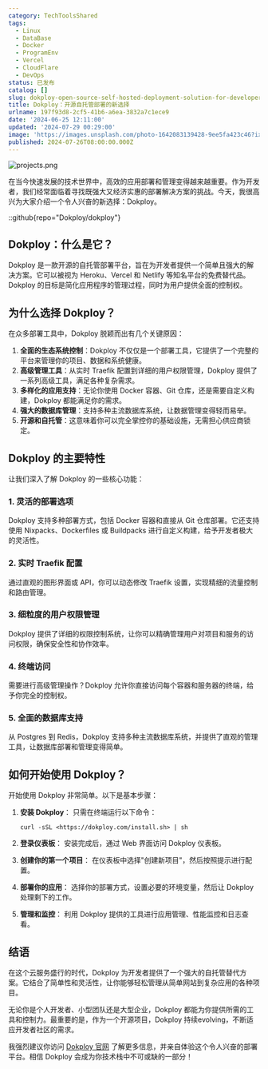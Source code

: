 ```yaml
---
category: TechToolsShared
tags:
  - Linux
  - DataBase
  - Docker
  - ProgramEnv
  - Vercel
  - CloudFlare
  - DevOps
status: 已发布
catalog: []
slug: dokploy-open-source-self-hosted-deployment-solution-for-developers
title: Dokploy：开源自托管部署的新选择
urlname: 197f93d8-2cf5-41b6-a6ea-3832a7c1ece9
date: '2024-06-25 12:11:00'
updated: '2024-07-29 00:29:00'
image: 'https://images.unsplash.com/photo-1642083139428-9ee5fa423c46?ixlib=rb-4.0.3&q=85&fm=jpg&crop=entropy&cs=srgb'
published: 2024-07-26T08:00:00.000Z
---
```


![projects.png](https://prod-files-secure.s3.us-west-2.amazonaws.com/5d24fe63-e567-4804-86f9-9fdc62e13082/adfdc1fe-2109-46ac-9ad4-f50e8631f20c/projects.png?X-Amz-Algorithm=AWS4-HMAC-SHA256&X-Amz-Content-Sha256=UNSIGNED-PAYLOAD&X-Amz-Credential=ASIAZI2LB4665IVW3QQG%2F20250409%2Fus-west-2%2Fs3%2Faws4_request&X-Amz-Date=20250409T213244Z&X-Amz-Expires=3600&X-Amz-Security-Token=IQoJb3JpZ2luX2VjEB0aCXVzLXdlc3QtMiJHMEUCIQD4nRyexztqStCIbUr%2BCSrEbrMIjuhGZvRzRE3ZgH8kfgIgDf0c2uLUWmNUP56HIQL4JDUlUnox1VLTnvSqsBNpt9QqiAQIlv%2F%2F%2F%2F%2F%2F%2F%2F%2F%2FARAAGgw2Mzc0MjMxODM4MDUiDMl2xE7xuZTOpCT8wSrcA5KBwBjYNLxinbV%2FHpNG9gCdX3qLzeIlnIIfLy42O1XLAWrDwup5cxs9QLgidoSdM4f%2FQnfSndpxcdMXPNj3Xq%2F%2FgC8fR2ep2YKhwmUPAgsXsbcbfZc1VRbd3x3eXuGhY5t9EuSfSIe7%2Fr%2BrRsXvenTrhS0GgfIHDDWCjKjTLmwfEb74a3EFDDMRziAJtOUi6xswWilkOtpkO1fe51AVHoBwBWGO8zvigJpSKiRhh%2Fq06pOMqR35Ybd6Up6ZjdVFhlu2sV1kWr3Lhy%2FIjU9fzk9ufRxd38pyte%2BH8ZsS%2BeHE6SD%2BTCMCctc%2B5Rj4yKtNjvg9VDtuGR2InNT4AKF5urw4W1p7bDO6vkxTz9B4NTgum3liH0ygStxkDuKlHW2MazqvmREhLW0ktqhwbARJmSbwRxPrZuzFczyNu2%2Bl4bg2MlKHQniF8RTF2QSHuj2yCXDcvKrPQ4SKrtABo3Z1lqzh3id%2FSiTMd%2FuyjNVRBh03u5hDZZRjfrFf%2FHtNRU1DXRSFeQJRR%2FmEJTTmPQAgS%2BRnsAn9UN3xZQWQNATsyfB45l4%2FP2c9%2BdfS0nUoKEFglxJJOdUNzCFK%2BrLRlQI1pKht3P0hCs%2BMh8rA60Tx1hd3gvjCag6LNAXDbr21MJfH278GOqUBQIAeMYbAkTwya%2FEQJnrDhwt6SrSM9jf5hFfLmhSc29vraCtnncGIu7gw88U1v1xYYoAsgZVUN1gIKAWchnGnArSOXEzDT9jpnyHF7eszEHuRIi6mfXZEY3bsRABvbreRZlUFsein27aEgrL0z7YRO4FksQUtLM4fsQ7rv7R0q%2BEfc3gAQP9AxjTbmotW8VMe1GAGNAQ5FvSF28Uq7IOf7qVwp%2FaI&X-Amz-Signature=7b932ffdb9ed9a996716d8b03404e7e61e97bd59af9be03762b57e28dd9c8906&X-Amz-SignedHeaders=host&x-id=GetObject)


在当今快速发展的技术世界中，高效的应用部署和管理变得越来越重要。作为开发者，我们经常面临着寻找既强大又经济实惠的部署解决方案的挑战。今天，我很高兴为大家介绍一个令人兴奋的新选择：Dokploy。


::github{repo="Dokploy/dokploy"}


## Dokploy：什么是它？


Dokploy 是一款开源的自托管部署平台，旨在为开发者提供一个简单且强大的解决方案。它可以被视为 Heroku、Vercel 和 Netlify 等知名平台的免费替代品。Dokploy 的目标是简化应用程序的管理过程，同时为用户提供全面的控制权。


## 为什么选择 Dokploy？


在众多部署工具中，Dokploy 脱颖而出有几个关键原因：

1. **全面的生态系统控制**：Dokploy 不仅仅是一个部署工具，它提供了一个完整的平台来管理你的项目、数据和系统健康。
2. **高级管理工具**：从实时 Traefik 配置到详细的用户权限管理，Dokploy 提供了一系列高级工具，满足各种复杂需求。
3. **多样化的应用支持**：无论你使用 Docker 容器、Git 仓库，还是需要自定义构建，Dokploy 都能满足你的需求。
4. **强大的数据库管理**：支持多种主流数据库系统，让数据管理变得轻而易举。
5. **开源和自托管**：这意味着你可以完全掌控你的基础设施，无需担心供应商锁定。

## Dokploy 的主要特性


让我们深入了解 Dokploy 的一些核心功能：


### 1. 灵活的部署选项


Dokploy 支持多种部署方式，包括 Docker 容器和直接从 Git 仓库部署。它还支持使用 Nixpacks、Dockerfiles 或 Buildpacks 进行自定义构建，给予开发者极大的灵活性。


### 2. 实时 Traefik 配置


通过直观的图形界面或 API，你可以动态修改 Traefik 设置，实现精细的流量控制和路由管理。


### 3. 细粒度的用户权限管理


Dokploy 提供了详细的权限控制系统，让你可以精确管理用户对项目和服务的访问权限，确保安全性和协作效率。


### 4. 终端访问


需要进行高级管理操作？Dokploy 允许你直接访问每个容器和服务器的终端，给予你完全的控制权。


### 5. 全面的数据库支持


从 Postgres 到 Redis，Dokploy 支持多种主流数据库系统，并提供了直观的管理工具，让数据库部署和管理变得简单。


## 如何开始使用 Dokploy？


开始使用 Dokploy 非常简单。以下是基本步骤：

1. **安装 Dokploy**：
只需在终端运行以下命令：

    ```plain text
    curl -sSL <https://dokploy.com/install.sh> | sh
    ```

2. **登录仪表板**：
安装完成后，通过 Web 界面访问 Dokploy 仪表板。
3. **创建你的第一个项目**：
在仪表板中选择"创建新项目"，然后按照提示进行配置。
4. **部署你的应用**：
选择你的部署方式，设置必要的环境变量，然后让 Dokploy 处理剩下的工作。
5. **管理和监控**：
利用 Dokploy 提供的工具进行应用管理、性能监控和日志查看。

## 结语


在这个云服务盛行的时代，Dokploy 为开发者提供了一个强大的自托管替代方案。它结合了简单性和灵活性，让你能够轻松管理从简单网站到复杂应用的各种项目。


无论你是个人开发者、小型团队还是大型企业，Dokploy 都能为你提供所需的工具和控制力。最重要的是，作为一个开源项目，Dokploy 持续evolving，不断适应开发者社区的需求。


我强烈建议你访问 [Dokploy 官网](https://dokploy.com/) 了解更多信息，并亲自体验这个令人兴奋的部署平台。相信 Dokploy 会成为你技术栈中不可或缺的一部分！

